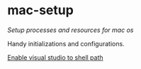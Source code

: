 # mac-setup
*Setup processes and resources for mac os*

Handy initializations and configurations.

[Enable visual studio to shell path](https://stackoverflow.com/questions/30065227/run-open-vscode-from-mac-terminal)
